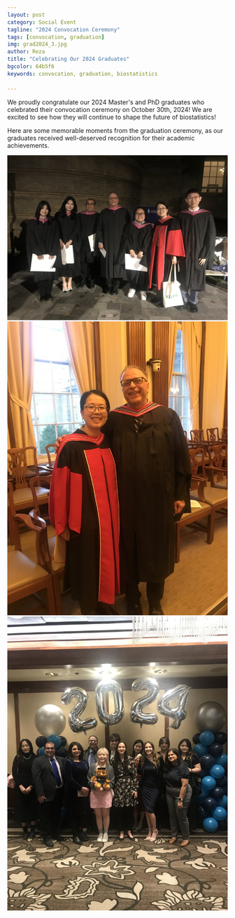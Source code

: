 ```yaml
---
layout: post
category: Social Event
tagline: "2024 Convocation Ceremony"
tags: [convocation, graduation]
img: grad2024_3.jpg
author: Reza
title: "Celebrating Our 2024 Graduates"
bgcolor: 64b5f6
keywords: convocation, graduation, biostatistics

---
```


We proudly congratulate our 2024 Master's and PhD graduates who celebrated their convocation ceremony on October 30th, 2024! We are excited to see how they will continue to shape the future of biostatistics!

Here are some memorable moments from the graduation ceremony, as our graduates received well-deserved recognition for their academic achievements.

![](/assets/images/gallery/grad2024_1.jpg)
![](/assets/images/gallery/grad2024_2.jpg)
![](/assets/images/gallery/grad2024_3.jpg)

